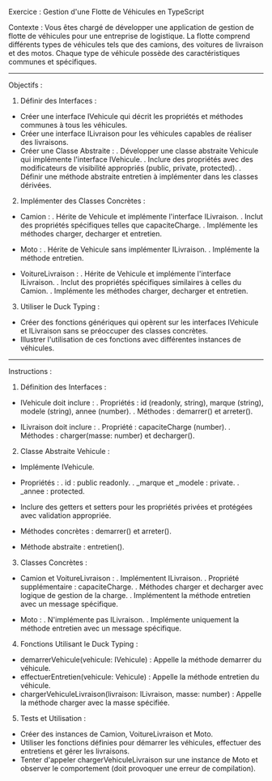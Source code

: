 Exercice : Gestion d'une Flotte de Véhicules en TypeScript

Contexte :
Vous êtes chargé de développer une application de gestion de flotte de véhicules pour une entreprise de logistique. La flotte comprend différents types de véhicules tels que des camions, des voitures de livraison et des motos. Chaque type de véhicule possède des caractéristiques communes et spécifiques.

-----------------------------------
Objectifs :
1. Définir des Interfaces :

- Créer une interface IVehicule qui décrit les propriétés et méthodes communes à tous les véhicules.
- Créer une interface ILivraison pour les véhicules capables de réaliser des livraisons.
- Créer une Classe Abstraite :
  . Développer une classe abstraite Vehicule qui implémente l'interface IVehicule.
  . Inclure des propriétés avec des modificateurs de visibilité appropriés (public, private, protected).
  . Définir une méthode abstraite entretien à implémenter dans les classes dérivées.

2.  Implémenter des Classes Concrètes :

  - Camion :
    . Hérite de Vehicule et implémente l'interface ILivraison.
    . Inclut des propriétés spécifiques telles que capaciteCharge.
    . Implémente les méthodes charger, decharger et entretien.

  - Moto :
    . Hérite de Vehicule sans implémenter ILivraison.
    . Implémente la méthode entretien.

  - VoitureLivraison :
    . Hérite de Vehicule et implémente l'interface ILivraison.
    . Inclut des propriétés spécifiques similaires à celles du Camion.
    . Implémente les méthodes charger, decharger et entretien.

3. Utiliser le Duck Typing :

- Créer des fonctions génériques qui opèrent sur les interfaces IVehicule et ILivraison sans se préoccuper des classes concrètes.
- Illustrer l'utilisation de ces fonctions avec différentes instances de véhicules.

--------------------------------------------------------------------------------
Instructions :
1. Définition des Interfaces :

- IVehicule doit inclure :
  . Propriétés : id (readonly, string), marque (string), modele (string), annee (number).
  . Méthodes : demarrer() et arreter().

- ILivraison doit inclure :
  . Propriété : capaciteCharge (number).
  . Méthodes : charger(masse: number) et decharger().

2. Classe Abstraite Vehicule :

- Implémente IVehicule.

- Propriétés :
  . id : public readonly.
  . _marque et _modele : private.
  . _annee : protected.

- Inclure des getters et setters pour les propriétés privées et protégées avec validation appropriée.

- Méthodes concrètes : demarrer() et arreter().

- Méthode abstraite : entretien().

3. Classes Concrètes :

- Camion et VoitureLivraison :
  . Implémentent ILivraison.
  . Propriété supplémentaire : capaciteCharge.
  . Méthodes charger et decharger avec logique de gestion de la charge.
  . Implémentent la méthode entretien avec un message spécifique.

- Moto :
  . N'implémente pas ILivraison.
  . Implémente uniquement la méthode entretien avec un message spécifique.

4. Fonctions Utilisant le Duck Typing :

- demarrerVehicule(vehicule: IVehicule) : Appelle la méthode demarrer du véhicule.
- effectuerEntretien(vehicule: Vehicule) : Appelle la méthode entretien du véhicule.
- chargerVehiculeLivraison(livraison: ILivraison, masse: number) : Appelle la méthode charger avec la masse spécifiée.

5. Tests et Utilisation :

- Créer des instances de Camion, VoitureLivraison et Moto.
- Utiliser les fonctions définies pour démarrer les véhicules, effectuer des entretiens et gérer les livraisons.
- Tenter d'appeler chargerVehiculeLivraison sur une instance de Moto et observer le comportement (doit provoquer une erreur de compilation).